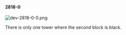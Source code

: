 #### 2818-0
![dev-2818-0-0.png](https://github.com/lil-lab/nlvr/raw/master/nlvr/dev/images/3/dev-2818-0-0.png "dev-2818-0-0.png")

There is only one tower where the second block is black.